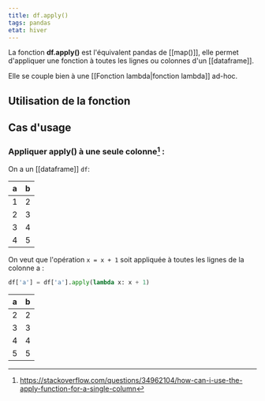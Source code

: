 ```yaml
---
title: df.apply()
tags: pandas
etat: hiver
---
```


La fonction **df.apply()** est l'équivalent pandas de [[map()]], elle permet d'appliquer une fonction à toutes les lignes ou colonnes d'un [[dataframe]].

Elle se couple bien à une [[Fonction lambda\|fonction lambda]] ad-hoc.

## Utilisation de la fonction

## Cas d'usage
### Appliquer apply() à une seule colonne[^1] :

[^1]: https://stackoverflow.com/questions/34962104/how-can-i-use-the-apply-function-for-a-single-column

On a un [[dataframe]] `df`:

a|b|
-|-|
1|2|
2|3|
3|4|
4|5|

On veut que l'opération `x = x + 1` soit appliquée à toutes les lignes de la colonne a :

```python
df['a'] = df['a'].apply(lambda x: x + 1)
````

a|b
-|-
2|2
3|3
4|4
5|5

